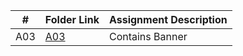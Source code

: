 |   #   | Folder Link | Assignment Description |
| :---: | ----------- | ---------------------- |
|  A03  |    [A03](https://github.com/aelious/2143-OOP-Nagel/tree/main/Assignments/A03)      |  Contains Banner  |
